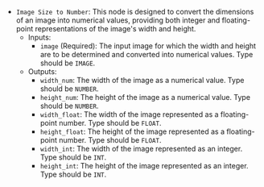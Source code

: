 - `Image Size to Number`: This node is designed to convert the dimensions of an image into numerical values, providing both integer and floating-point representations of the image's width and height.
    - Inputs:
        - `image` (Required): The input image for which the width and height are to be determined and converted into numerical values. Type should be `IMAGE`.
    - Outputs:
        - `width_num`: The width of the image as a numerical value. Type should be `NUMBER`.
        - `height_num`: The height of the image as a numerical value. Type should be `NUMBER`.
        - `width_float`: The width of the image represented as a floating-point number. Type should be `FLOAT`.
        - `height_float`: The height of the image represented as a floating-point number. Type should be `FLOAT`.
        - `width_int`: The width of the image represented as an integer. Type should be `INT`.
        - `height_int`: The height of the image represented as an integer. Type should be `INT`.
